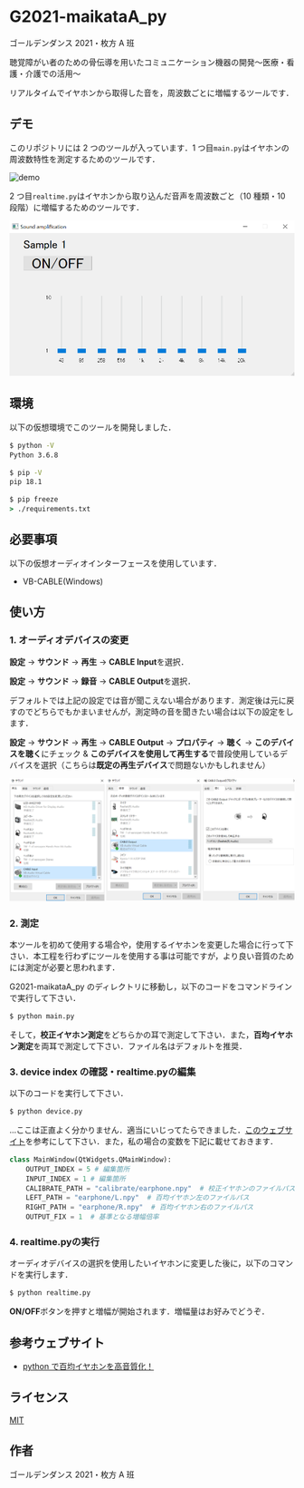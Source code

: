 # G2021-maikataA_py

ゴールデンダンス 2021・枚方 A 班

聴覚障がい者のための骨伝導を用いたコミュニケーション機器の開発～医療・看護・介護での活用～

リアルタイムでイヤホンから取得した音を，周波数ごとに増幅するツールです．

## デモ

このリポジトリには 2 つのツールが入っています．1 つ目`main.py`はイヤホンの周波数特性を測定するためのツールです．

![demo](https://github.com/maikataA/G2021-hirakataA/blob/main/Img/1.gif)

2 つ目`realtime.py`はイヤホンから取り込んだ音声を周波数ごと（10 種類・10 段階）に増幅するためのツールです．

![demo](https://github.com/maikataA/G2021-hirakataA/blob/main/Img/1.png)

## 環境

以下の仮想環境でこのツールを開発しました．

```cmd
$ python -V
Python 3.6.8
```

```cmd
$ pip -V
pip 18.1
```

```cmd
$ pip freeze
> ./requirements.txt
```

## 必要事項

以下の仮想オーディオインターフェースを使用しています．

- VB-CABLE(Windows)

## 使い方

### 1. オーディオデバイスの変更

**設定** -> **サウンド** -> **再生** -> **CABLE Input**を選択．

**設定** -> **サウンド** -> **録音** -> **CABLE Output**を選択．

デフォルトでは上記の設定では音が聞こえない場合があります．測定後は元に戻すのでどちらでもかまいませんが，測定時の音を聞きたい場合は以下の設定をします．

**設定** -> **サウンド** -> **再生** -> **CABLE Output** -> **プロパティ** -> **聴く** -> **このデバイスを聴く**にチェック & **このデバイスを使用して再生する**で普段使用しているデバイスを選択（こちらは**既定の再生デバイス**で問題ないかもしれません）

![demo](https://github.com/maikataA/G2021-hirakataA/blob/main/Img/2.png)

### 2. 測定

本ツールを初めて使用する場合や，使用するイヤホンを変更した場合に行って下さい．本工程を行わずにツールを使用する事は可能ですが，より良い音質のためには測定が必要と思われます．

G2021-maikataA_py のディレクトリに移動し，以下のコードをコマンドラインで実行して下さい．

```cmd
$ python main.py
```

そして，**校正イヤホン測定**をどちらかの耳で測定して下さい．また，**百均イヤホン測定**を両耳で測定して下さい．ファイル名はデフォルトを推奨．

### 3. device index の確認・realtime.pyの編集

以下のコードを実行して下さい．

```cmd
$ python device.py
```

...ここは正直よく分かりません．適当にいじってたらできました．[このウェブサイト](https://hamataku.netlify.app/post/earphone/)を参考にして下さい．また，私の場合の変数を下記に載せておきます．

```python
class MainWindow(QtWidgets.QMainWindow):
    OUTPUT_INDEX = 5 # 編集箇所
    INPUT_INDEX = 1 # 編集箇所
    CALIBRATE_PATH = "calibrate/earphone.npy"  # 校正イヤホンのファイルパス
    LEFT_PATH = "earphone/L.npy"  # 百均イヤホン左のファイルパス
    RIGHT_PATH = "earphone/R.npy"  # 百均イヤホン右のファイルパス
    OUTPUT_FIX = 1  # 基準となる増幅倍率
```

### 4. realtime.pyの実行

オーディオデバイスの選択を使用したいイヤホンに変更した後に，以下のコマンドを実行します．

```cmd
$ python realtime.py
```

**ON/OFF**ボタンを押すと増幅が開始されます．増幅量はお好みでどうぞ．



## 参考ウェブサイト

- [python で百均イヤホンを高音質化！](https://hamataku.netlify.app/post/earphone/)

## ライセンス

[MIT](https://github.com/maikataA/G2021-hirakataA/blob/main/LICENSE)

## 作者

ゴールデンダンス 2021・枚方 A 班

